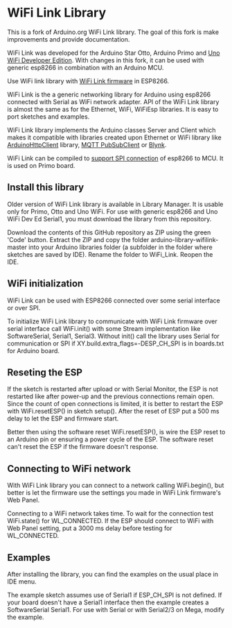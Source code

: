 # WiFi Link Library 

This is a fork of Arduino.org WiFi Link library. The goal of this fork is make improvements and provide documentation.

WiFi Link was developed for the Arduino Star Otto, Arduino Primo and [Uno WiFi Developer Edition](https://github.com/jandrassy/UnoWiFiDevEdSerial1). With changes in this fork, it can be used with generic esp8266 in combination with an Arduino MCU.

Use WiFi link library with [WiFi Link firmware](https://github.com/jandrassy/arduino-firmware-wifilink) in ESP8266.

WiFi Link is the a generic networking library for Arduino using esp8266 connected with Serial as WiFi network adapter. API of the WiFi Link library is almost the same as for the Ethernet, WiFi, WiFiEsp libraries. It is easy to port sketches and examples.

WiFi Link library implements the Arduino classes Server and Client which makes it compatible with libraries created upon Ethernet or WiFi library like [ArduinoHttpClient](https://github.com/arduino-libraries/ArduinoHttpClient.) library, [MQTT PubSubClient](https://github.com/knolleary/pubsubclient) or [Blynk](https://github.com/jandrassy/arduino-library-wifilink/tree/master/examples/WiFiLinkBlynk).

WiFi Link can be compiled to [support SPI connection](https://github.com/jandrassy/arduino-firmware-wifilink#spi-connection) of esp8266 to MCU. It is used on Primo board.

## Install this library

Older version of WiFi Link library is available in Library Manager. It is usable only for Primo, Otto and Uno WiFi. For use with generic esp8266 and Uno WiFi Dev Ed Serial1, you must download the library from this repository.

Download the contents of this GitHub repository as ZIP using the green 'Code' button. Extract the ZIP and copy the folder arduino-library-wifilink-master into your Arduino libraries folder (a subfolder in the folder where sketches are saved by IDE). Rename the folder to WiFi_Link. Reopen the IDE.

## WiFi initialization

WiFi Link can be used with ESP8266 connected over some serial interface or over SPI.

To initialize WiFi Link library to communicate with WiFi Link firmware over serial interface call WiFi.init() with some Stream implementation like SoftwareSerial, Serial1, Serial3. Without init() call the library uses Serial for communication or SPI if XY.build.extra_flags=-DESP_CH_SPI is  in boards.txt for Arduino board.

## Reseting the ESP

If the sketch is restarted after upload or with Serial Monitor, the ESP is not restarted like after power-up and the previous connections remain open. Since the count of open connections is limited, it is better to restart the ESP with WiFi.resetESP() in sketch setup(). After the reset of ESP put a 500 ms delay to let the ESP and firmware start.

Better then using the software reset WiFi.resetESP(), is wire the ESP reset to an Arduino pin or ensuring a power cycle of the ESP. The software reset can't reset the ESP if the firmware doesn't response.

## Connecting to WiFi network

With WiFi Link library you can connect to a network calling WiFi.begin(), but better is let the firmware use the settings you made in WiFi Link firmware's Web Panel.

Connecting to a WiFi network takes time. To wait for the connection test WiFi.state() for WL_CONNECTED. If the ESP should connect to WiFi with Web Panel setting, put a 3000 ms delay before testing for WL_CONNECTED.

## Examples

After installing the library, you can find the examples on the usual place in IDE menu.

The example sketch assumes use of Serial1 if ESP_CH_SPI is not defined. If your board doesn't have a Serial1 interface then the example creates a SoftwareSerial Serial1. For use with Serial or with Serial2/3 on Mega, modify the example. 
